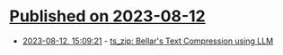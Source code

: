 # [Published on 2023-08-12](index.md)

* [2023-08-12, 15:09:21](https://lobste.rs/s/20bepy/ts_zip_bellar_s_text_compression_using_llm) - [ts_zip: Bellar's Text Compression using LLM](https://lobste.rs/stories/new)
